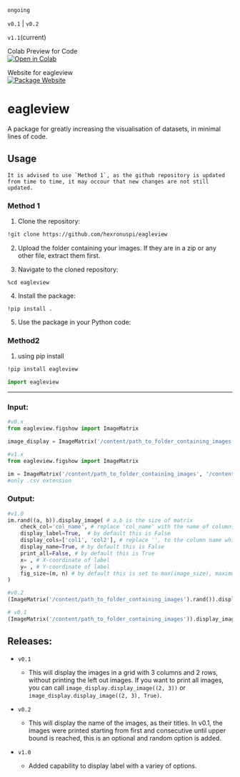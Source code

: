 `ongoing` 

`v0.1` | `v0.2`

`v1.1`(current)


  <p align="left">
  Colab Preview for Code <br>
  <a href="https://colab.research.google.com/drive/1ZklXjCLbrZIACctPS4EKZ4ZnuqdjonO4?usp=sharing" target="_blank">
    <img src="https://colab.research.google.com/assets/colab-badge.svg" alt="Open in Colab">
  </a>
    
  </p>

Website for eagleview
<br>
[![Package Website](https://img.shields.io/badge/eagleview-Home-blue)](https://hexronus.tech/eagleview/index.html)

# eagleview

A package for greatly increasing the visualisation of datasets, in minimal lines of code.

## Usage
```
It is advised to use `Method 1`, as the github repository is updated from time to time, it may occour that new changes are not still updated.
```
### Method 1
1. Clone the repository:

```bash
!git clone https://github.com/hexronuspi/eagleview
```
2. Upload the folder containing your images. If they are in a zip or any other file, extract them first.

3. Navigate to the cloned repository:

```
%cd eagleview
```

4. Install the package:

```
!pip install .
```

5. Use the package in your Python code:

### Method2

1. using pip install
```bash
!pip install eagleview
```
```python
import eagleview
```

<hr>


### Input:

```python
#v0.x
from eagleview.figshow import ImageMatrix

image_display = ImageMatrix('/content/path_to_folder_containing_images')
```


```python
#v1.x
from eagleview.figshow import ImageMatrix

im = ImageMatrix('/content/path_to_folder_containing_images', '/content/path_to_file_containing_label.csv')
#only .csv extension
```

### Output:
```python
#v1.0
im.rand((a, b)).display_image( # a,b is the size of matrix
    check_col='col_name', # replace 'col_name' with the name of column, which has image name
    display_label=True,  # by default this is False
    display_cols=['col1', 'col2'], # replace '', to the column name which you want to print as label
    display_name=True, # by default this is False
    print_all=False, # by default this is True
    x= , # X-coordinate of label
    y= , # Y-coordinate of label
    fig_size=(m, n) # by default this is set to max(image_size), maximum size of all the images which will be displayed
)

```
```python
#v0.2
(ImageMatrix('/content/path_to_folder_containing_images').rand()).display_image((2,2), print_all=False, display_name=True)
```
```python
# v0.1
(ImageMatrix('/content/path_to_folder_containing_images')).display_image((2,2), print_all=False)
```

## Releases: 
- `v0.1`
  - This will display the images in a grid with 3 columns and 2 rows, without printing the left out images. If you want to print all images, you can call `image_display.display_image((2, 3))` or `image_display.display_image((2, 3), True)`.
  
- `v0.2`
  - This will display the name of the images, as their titles. In v0.1, the images were printed starting from first and consecutive until upper bound is reached, this is an optional and random option is added.
 
- `v1.0`
   - Added capability to display label with a variey of options.
